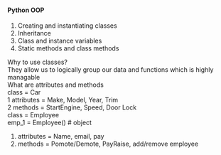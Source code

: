 #### Python OOP
1. Creating and instantiating classes
2. Inheritance
3. Class and instance variables
4. Static methods and class methods

Why to use classes? <br>
They allow us to logically group our data and functions which is highly managable<br>
What are attributes and methods<br>
class = Car<br>
    1 attributes = Make, Model, Year, Trim<br>
    2 methods = StartEngine, Speed, Door Lock<br>
class = Employee<br>
emp_1 = Employee() # object
1. attributes = Name, email, pay <br>
2. methods = Pomote/Demote, PayRaise, add/remove employee
